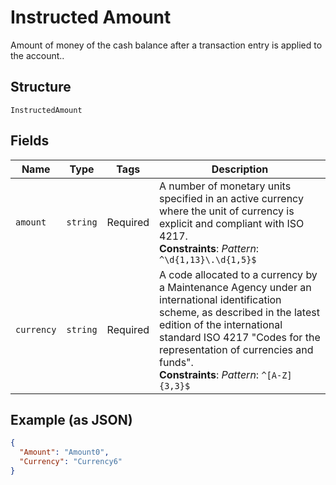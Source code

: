 
# Instructed Amount

Amount of money of the cash balance after a transaction entry is applied to the account..

## Structure

`InstructedAmount`

## Fields

| Name | Type | Tags | Description |
|  --- | --- | --- | --- |
| `amount` | `string` | Required | A number of monetary units specified in an active currency where the unit of currency is explicit and compliant with ISO 4217.<br>**Constraints**: *Pattern*: `^\d{1,13}\.\d{1,5}$` |
| `currency` | `string` | Required | A code allocated to a currency by a Maintenance Agency under an international identification scheme, as described in the latest edition of the international standard ISO 4217 "Codes for the representation of currencies and funds".<br>**Constraints**: *Pattern*: `^[A-Z]{3,3}$` |

## Example (as JSON)

```json
{
  "Amount": "Amount0",
  "Currency": "Currency6"
}
```

